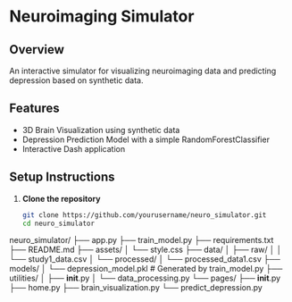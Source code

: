 # Neuroimaging Simulator

## Overview
An interactive simulator for visualizing neuroimaging data and predicting depression based on synthetic data.

## Features
- 3D Brain Visualization using synthetic data
- Depression Prediction Model with a simple RandomForestClassifier
- Interactive Dash application

## Setup Instructions
1. **Clone the repository**
   ```bash
   git clone https://github.com/yourusername/neuro_simulator.git
   cd neuro_simulator

neuro_simulator/
├── app.py
├── train_model.py
├── requirements.txt
├── README.md
├── assets/
│   └── style.css
├── data/
│   ├── raw/
│   │   └── study1_data.csv
│   └── processed/
│       └── processed_data1.csv
├── models/
│   └── depression_model.pkl  # Generated by train_model.py
├── utilities/
│   ├── __init__.py
│   └── data_processing.py
└── pages/
    ├── __init__.py
    ├── home.py
    ├── brain_visualization.py
    └── predict_depression.py
